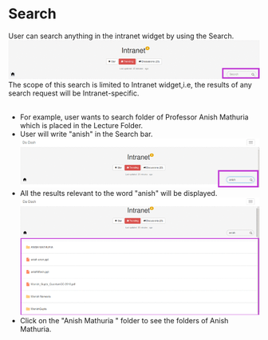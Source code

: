 # Search
User can search anything in the intranet widget by using the Search.
![](Search.png)
The scope of this search is limited to Intranet widget,i.e, the results of any search request will be Intranet-specific.<br/><br/>
* For example, user wants to search folder of Professor Anish Mathuria which is placed in the Lecture Folder.
 *  User will write "anish" in the Search bar.
    ![](searchanish.png)
 * All the results relevant to the word "anish" will be displayed.![](reasultanish.png)
 * Click on the "Anish Mathuria " folder to see the folders of Anish Mathuria.
